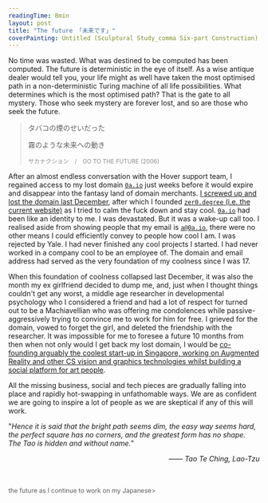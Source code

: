 ```yaml
---
readingTime: 8min
layout: post
title: "The future 「未来です」"
coverPainting: Untitled (Sculptural Study_comma Six-part Construction), 1977, Fred Sandback
---
```


No time was wasted. What was destined to be computed has been computed. The future is deterministic in the eye of itself. As a wise antique dealer would tell you, your life might as well have taken the most optimised path in a non-deterministic Turing machine of all life possibilities. What determines which is the most optimised path? That is the gate to all mystery. Those who seek mystery are forever lost, and so are those who seek the future.

> タバコの煙のせいだった　
>
> 霧のような未来への動き
>
><small style="opacity:0.7"> サカナクション　/　GO TO THE FUTURE (2006)</small>

After an almost endless conversation with the Hover support team, I regained access to my lost domain <code>[0a.io](http://0a.io)</code> just weeks before it would expire and disappear into the fantasy land of domain merchants. [I screwed up and lost the domain last December](https://zer0.degree/chapter2/losing-my-Hover-registered-email-and-domain.html), after which I founded [<code>zer0.degree</code> (i.e. the current website)](https://zer0.degree) as I tried to calm the fuck down and stay cool. <code>[0a.io](http://0a.io)</code> had been like an identity to me. I was devastated. But it was a wake-up call too. I realised aside from showing people that my email is <code>[a@0a.io](http://0a.io)</code>, there were no other means I could efficiently convey to people how cool I am. I was rejected by Yale. I had never finished any cool projects I started. I had never worked in a company cool to be an employee of. The domain and email address had served as the very foundation of my coolness since I was 17.

When this foundation of coolness collapsed last December, it was also the month my ex girlfriend decided to dump me, and, just when I thought things couldn't get any worst, a middle age researcher in developmental psychology who I considered a friend and had a lot of respect for turned out to be a Machiavellian who was offering me condolences while passive-aggressively trying to convince me to work for him for free. I grieved for the domain, vowed to forget the girl, and deleted the friendship with the researcher. It was impossible for me to foresee a future 10 months from then when not only would I get back my lost domain, I would be [co-founding arguably the coolest start-up in Singapore, working on Augmented Reality and other CS vision and graphics technologies whilst building a social platform for art people](https://castella.art).

All the missing business, social and tech pieces are gradually falling into place and rapidly hot-swapping in unfathomable ways. We are as confident we are going to inspire a lot of people as we are skeptical if any of this will work.

"<i>Hence it is said that the bright path seems dim, the easy way seems hard, the perfect square has no corners, and the greatest form has no shape. The Tao is hidden and without name.</i>" <p style="text-align:right">
——  <i>Tao Te Ching, Lao-Tzu</i>
</p>
<br>
<br>
<span style="opacity:0.7;font-size:0.9em"><awaiting Japanese Translation from <a href="/chapter2/the-future.html">the future</a> as I continue to work on my Japanese></span>
